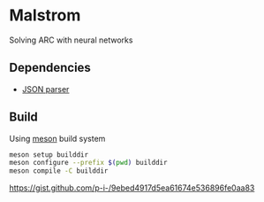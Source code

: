# Malstrom

Solving ARC with neural networks


## Dependencies

- [JSON parser](https://github.com/nlohmann/json)


## Build

Using [meson](https://pypi.org/project/meson/) build system

```bash
meson setup builddir
meson configure --prefix $(pwd) builddir
meson compile -C builddir
```


https://gist.github.com/p-i-/9ebed4917d5ea61674e536896fe0aa83